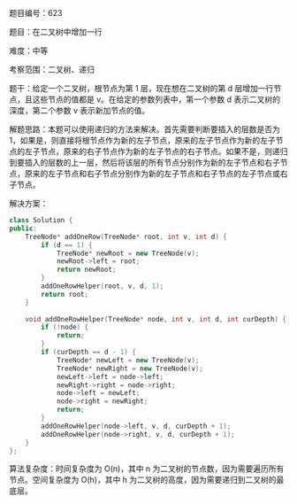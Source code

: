 题目编号：623

题目：在二叉树中增加一行

难度：中等

考察范围：二叉树、递归

题干：给定一个二叉树，根节点为第 1 层，现在想在二叉树的第 d 层增加一行节点，且这些节点的值都是 v。在给定的参数列表中，第一个参数 d 表示二叉树的深度，第二个参数 v 表示新加节点的值。

解题思路：本题可以使用递归的方法来解决。首先需要判断要插入的层数是否为 1，如果是，则直接将根节点作为新的左子节点，原来的左子节点作为新的左子节点的左子节点，原来的右子节点作为新的左子节点的右子节点。如果不是，则递归到要插入的层数的上一层，然后将该层的所有节点分别作为新的左子节点和右子节点，原来的左子节点和右子节点分别作为新的左子节点和右子节点的左子节点或右子节点。

解决方案：

```cpp
class Solution {
public:
    TreeNode* addOneRow(TreeNode* root, int v, int d) {
        if (d == 1) {
            TreeNode* newRoot = new TreeNode(v);
            newRoot->left = root;
            return newRoot;
        }
        addOneRowHelper(root, v, d, 1);
        return root;
    }
    
    void addOneRowHelper(TreeNode* node, int v, int d, int curDepth) {
        if (!node) {
            return;
        }
        if (curDepth == d - 1) {
            TreeNode* newLeft = new TreeNode(v);
            TreeNode* newRight = new TreeNode(v);
            newLeft->left = node->left;
            newRight->right = node->right;
            node->left = newLeft;
            node->right = newRight;
            return;
        }
        addOneRowHelper(node->left, v, d, curDepth + 1);
        addOneRowHelper(node->right, v, d, curDepth + 1);
    }
};
```

算法复杂度：时间复杂度为 O(n)，其中 n 为二叉树的节点数，因为需要遍历所有节点。空间复杂度为 O(h)，其中 h 为二叉树的高度，因为需要递归到二叉树的最底层。